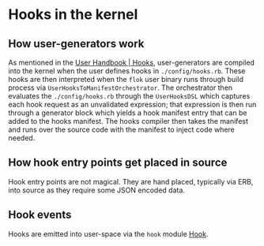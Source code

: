 # Hooks in the kernel

## How user-generators work
As mentioned in the [User Handbook | Hooks](../user_handbook/hooks.md), user-generators are compiled into the kernel when the user
defines hooks in `./config/hooks.rb`. These hooks are then interpreted when the `flok` user binary runs through build process 
via `UserHooksToManifestOrchestrator`. The orchestrator then evaluates the `./config/hooks.rb` through the `UserHooksDSL` which
captures each hook request as an unvalidated expression; that expression is then run through a generator block which yields
a hook manifest entry that can be added to the hooks manifest. The hooks compiler then takes the manifest and runs over the source
code with the manifest to inject code where needed.

## How hook entry points get placed in source
Hook entry points are not magical.  They are hand placed, typically via ERB, into source as they require some JSON encoded data.

## Hook events
Hooks are emitted into user-space via the `hook` module [Hook](../mod/hooks.md).
